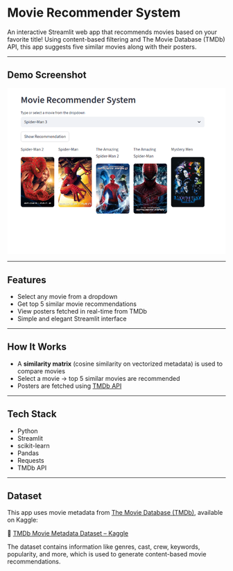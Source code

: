 # Movie Recommender System

An interactive Streamlit web app that recommends movies based on your favorite title! Using content-based filtering and The Movie Database (TMDb) API, this app suggests five similar movies along with their posters.

---

## Demo Screenshot

![App Screenshot](./web_app.png)  

---

## Features

- Select any movie from a dropdown
- Get top 5 similar movie recommendations
- View posters fetched in real-time from TMDb
- Simple and elegant Streamlit interface

---

## How It Works

- A **similarity matrix** (cosine similarity on vectorized metadata) is used to compare movies
- Select a movie → top 5 similar movies are recommended
- Posters are fetched using [TMDb API](https://www.themoviedb.org/documentation/api)

---

## Tech Stack

- Python
- Streamlit
- scikit-learn
- Pandas
- Requests
- TMDb API

---

## Dataset

This app uses movie metadata from [The Movie Database (TMDb)](https://www.kaggle.com/datasets/tmdb/tmdb-movie-metadata), available on Kaggle:

🔗 [TMDb Movie Metadata Dataset – Kaggle](https://www.kaggle.com/datasets/tmdb/tmdb-movie-metadata)

The dataset contains information like genres, cast, crew, keywords, popularity, and more, which is used to generate content-based movie recommendations.



